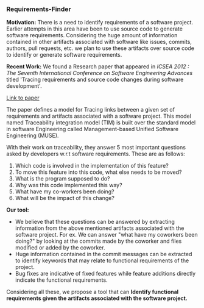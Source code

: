 ### Requirements-Finder

**Motivation:** There is a need to identify requirements of a software project. Earlier attempts in this area have been to use source code to generate software requirements. Considering the huge amount of information contained in other artifacts associated with software like issues, commits, authors, pull requests, etc. we plan to use these artifacts over source code to identify or generate software requirements.

**Recent Work:**
We found a Research paper that appeared in *ICSEA 2012 : The Seventh International Conference on Software Engineering Advances* titled 'Tracing requirements and source code changes during software development'.

[Link to paper](https://github.com/akash-07/Requirements-Finder/blob/master/background-work/Research-Papers/requirements-traceability.pdf)

The paper defines a model for Tracing links between a given set of requirements and artifacts associated with a software project. This model named Traceability integration model (TIM) is built over the standard model in software Engineering called Management-based Unified Software Engineering (MUSE).

With their work on traceability, they answer 5 most important questions asked by developers w.r.t software requirements. These are as follows:

1. Which code is involved in the implementation of this feature?
2. To move this feature into this code, what else needs to be moved?
3. What is the program supposed to do?
4. Why was this code implemented this way?
5. What have my co-workers been doing?
6. What will be the impact of this change?

**Our tool:**
- We believe that these questions can be answered by extracting information from the above mentioned artifacts associated with the software project. For ex. We can answer "what have my coworkers been doing?" by looking at the commits made by the coworker and files modified or added by the coworker.
- Huge information contained in the commit messages can be extracted to identify keywords that may relate to functional requirements of the project.
- Bug fixes are indicative of fixed features while feature additions directly indicate the functional requirements.

Considering all these, we propose a tool that can **Identify functional requirements given the artifacts associated with the software project.**
